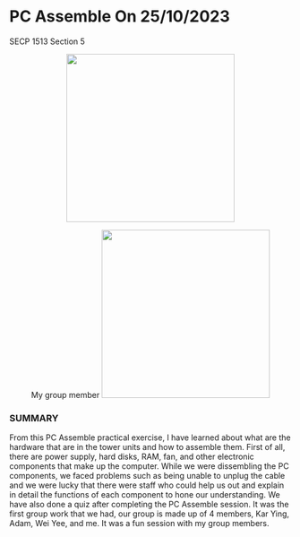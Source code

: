 # PC Assemble On 25/10/2023
SECP 1513 Section 5 
<p align="center">
    <img src="https://github.com/mavis-hql/PC-Assemble/assets/151108692/ffe1afb0-22d1-475e-a1ce-40f9d0f2b9b9" width="300">
</p>
<p align="center">
My group member
    <img src="https://github.com/mavis-hql/PC-Assemble/assets/151108692/27f25b6b-4756-4629-95c1-61a1e4c3002f" width="300">
</p>

### SUMMARY
<p>From this PC Assemble practical exercise, I have learned about what are the hardware that are in the tower units and how to assemble them. First of all, there are power supply, hard disks, RAM, fan, and other electronic components that make up the computer.  While we were dissembling the PC components, we faced problems such as being unable to unplug the cable and we were lucky that there were staff who could help us out and explain in detail the functions of each component to hone our understanding. We have also done a quiz after completing the PC Assemble session. 
It was the first group work that we had, our group is made up of 4 members, Kar Ying, Adam, Wei Yee, and me. It was a fun session with my group members. </p>

